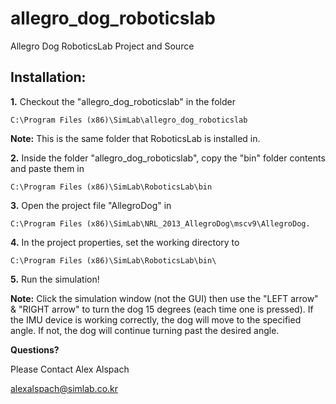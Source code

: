 allegro_dog_roboticslab
=======================

Allegro Dog RoboticsLab Project and Source


Installation:
-------------
**1.** Checkout the "allegro_dog_roboticslab" in the folder 
```
C:\Program Files (x86)\SimLab\allegro_dog_roboticslab
```
**Note:** This is the same folder that RoboticsLab is installed in.

**2.** Inside the folder "allegro_dog_roboticslab", copy the "bin" folder contents and paste them in
```
C:\Program Files (x86)\SimLab\RoboticsLab\bin
```

**3.** Open the project file "AllegroDog" in
```
C:\Program Files (x86)\SimLab\NRL_2013_AllegroDog\mscv9\AllegroDog.
```

**4.** In the project properties, set the working directory to
```
C:\Program Files (x86)\SimLab\RoboticsLab\bin\
```

**5.** Run the simulation!

**Note:** Click the simulation window (not the GUI) then use the "LEFT arrow" & "RIGHT arrow" to turn the dog 15 degrees (each time one is pressed).
If the IMU device is working correctly, the dog will move to the specified angle. If not, the dog will continue turning past the desired angle.

**Questions?**

Please Contact Alex Alspach

alexalspach@simlab.co.kr
